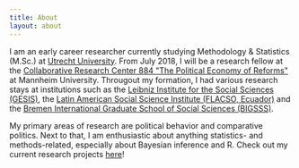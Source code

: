 ```yaml
---
title: About
layout: about
---
```


I am an early career researcher currently studying Methodology & Statistics (M.Sc.) at [Utrecht University](https://www.uu.nl/masters/en/methodology-and-statistics-behavioural-biomedical-and-social-sciences). From July 2018, I will be a research fellow at the [Collaborative Research Center 884 "The Political Economy of Reforms"](http://reforms.uni-mannheim.de/) at Mannheim University. Througout my formation, I had various research stays at institutions such as the [Leibniz Institute for the Social Sciences (GESIS)](https://www.gesis.org/en/home/), the [Latin American Social Science Institute (FLACSO, Ecuador)](https://www.flacso.edu.ec/portal/en) and the [Bremen International Graduate School of Social Sciences (BIGSSS)](https://www.bigsss-bremen.de/).

My primary areas of research are political behavior and comparative politics. Next to that, I am enthusiastic about anything statistics- and methods-related, especially about Bayesian inference and R. Check out my current research projects [here](https://lion-be.github.io/projects.html)!


